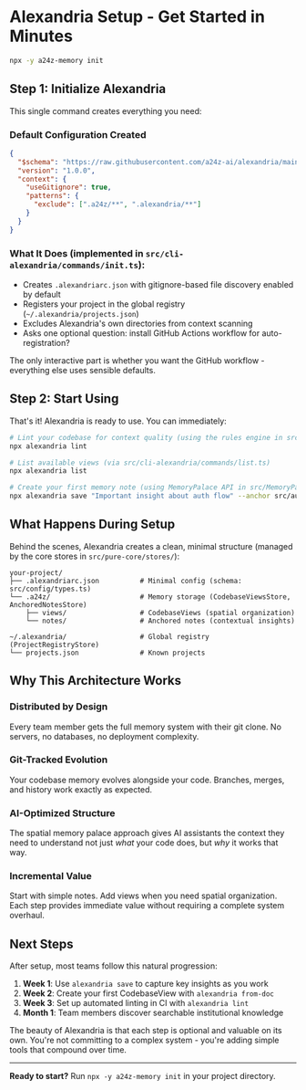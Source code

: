 # Alexandria Setup - Get Started in Minutes

```bash
npx -y a24z-memory init
```

## Step 1: Initialize Alexandria

This single command creates everything you need:

### Default Configuration Created
```json
{
  "$schema": "https://raw.githubusercontent.com/a24z-ai/alexandria/main/schema/alexandriarc.json",
  "version": "1.0.0",
  "context": {
    "useGitignore": true,
    "patterns": {
      "exclude": [".a24z/**", ".alexandria/**"]
    }
  }
}
```

### What It Does (implemented in `src/cli-alexandria/commands/init.ts`):
- Creates `.alexandriarc.json` with gitignore-based file discovery enabled by default
- Registers your project in the global registry (`~/.alexandria/projects.json`)
- Excludes Alexandria's own directories from context scanning
- Asks one optional question: install GitHub Actions workflow for auto-registration?

The only interactive part is whether you want the GitHub workflow - everything else uses sensible defaults.

## Step 2: Start Using

That's it! Alexandria is ready to use. You can immediately:

```bash
# Lint your codebase for context quality (using the rules engine in src/rules/)
npx alexandria lint

# List available views (via src/cli-alexandria/commands/list.ts)
npx alexandria list

# Create your first memory note (using MemoryPalace API in src/MemoryPalace.ts)
npx alexandria save "Important insight about auth flow" --anchor src/auth.ts
```

## What Happens During Setup

Behind the scenes, Alexandria creates a clean, minimal structure (managed by the core stores in `src/pure-core/stores/`):

```
your-project/
├── .alexandriarc.json          # Minimal config (schema: src/config/types.ts)
└── .a24z/                      # Memory storage (CodebaseViewsStore, AnchoredNotesStore)
    ├── views/                  # CodebaseViews (spatial organization)
    └── notes/                  # Anchored notes (contextual insights)

~/.alexandria/                  # Global registry (ProjectRegistryStore)
└── projects.json               # Known projects
```

## Why This Architecture Works

### Distributed by Design
Every team member gets the full memory system with their git clone. No servers, no databases, no deployment complexity.

### Git-Tracked Evolution
Your codebase memory evolves alongside your code. Branches, merges, and history work exactly as expected.

### AI-Optimized Structure
The spatial memory palace approach gives AI assistants the context they need to understand not just *what* your code does, but *why* it works that way.

### Incremental Value
Start with simple notes. Add views when you need spatial organization. Each step provides immediate value without requiring a complete system overhaul.

## Next Steps

After setup, most teams follow this natural progression:

1. **Week 1**: Use `alexandria save` to capture key insights as you work
2. **Week 2**: Create your first CodebaseView with `alexandria from-doc` 
3. **Week 3**: Set up automated linting in CI with `alexandria lint`
4. **Month 1**: Team members discover searchable institutional knowledge

The beauty of Alexandria is that each step is optional and valuable on its own. You're not committing to a complex system - you're adding simple tools that compound over time.

---

**Ready to start?** Run `npx -y a24z-memory init` in your project directory.